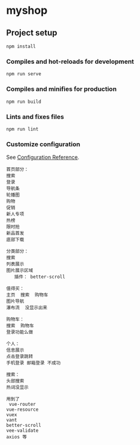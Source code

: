 # myshop

## Project setup
```
npm install
```

### Compiles and hot-reloads for development
```
npm run serve
```

### Compiles and minifies for production
```
npm run build
```

### Lints and fixes files
```
npm run lint
```

### Customize configuration
See [Configuration Reference](https://cli.vuejs.org/config/).

```
首页部分：
搜索
登录
导航条
轮播图
购物
促销
新人专项
热榜
限时抢
新品首发
底部下载

分类部分：
搜索
列表展示
图片展示区域
   插件： better-scroll
         
值得买：
主页  搜索  购物车
图片导航
瀑布流  没显示出来

购物车：
搜索  购物车
登录功能么做

个人：
信息展示
点击登录跳转
手机登录 邮箱登录 不成功

搜索：
头部搜索
热词没显示

用到了
 vue-router 
vue-resource
vuex
vant
better-scroll
vee-validate
axios 等

```